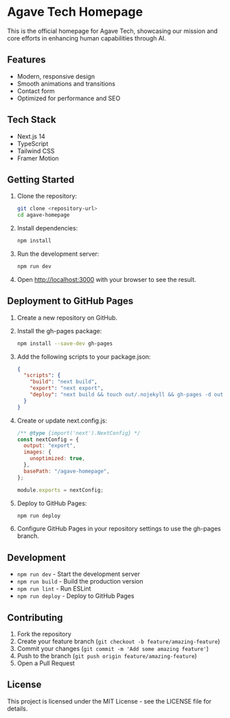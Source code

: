 # Agave Tech Homepage

This is the official homepage for Agave Tech, showcasing our mission and core efforts in enhancing human capabilities through AI.

## Features

- Modern, responsive design
- Smooth animations and transitions
- Contact form
- Optimized for performance and SEO

## Tech Stack

- Next.js 14
- TypeScript
- Tailwind CSS
- Framer Motion

## Getting Started

1. Clone the repository:

   ```bash
   git clone <repository-url>
   cd agave-homepage
   ```

2. Install dependencies:

   ```bash
   npm install
   ```

3. Run the development server:

   ```bash
   npm run dev
   ```

4. Open [http://localhost:3000](http://localhost:3000) with your browser to see the result.

## Deployment to GitHub Pages

1. Create a new repository on GitHub.

2. Install the gh-pages package:

   ```bash
   npm install --save-dev gh-pages
   ```

3. Add the following scripts to your package.json:

   ```json
   {
     "scripts": {
       "build": "next build",
       "export": "next export",
       "deploy": "next build && touch out/.nojekyll && gh-pages -d out --dotfiles"
     }
   }
   ```

4. Create or update next.config.js:

   ```javascript
   /** @type {import('next').NextConfig} */
   const nextConfig = {
     output: "export",
     images: {
       unoptimized: true,
     },
     basePath: "/agave-homepage",
   };

   module.exports = nextConfig;
   ```

5. Deploy to GitHub Pages:

   ```bash
   npm run deploy
   ```

6. Configure GitHub Pages in your repository settings to use the gh-pages branch.

## Development

- `npm run dev` - Start the development server
- `npm run build` - Build the production version
- `npm run lint` - Run ESLint
- `npm run deploy` - Deploy to GitHub Pages

## Contributing

1. Fork the repository
2. Create your feature branch (`git checkout -b feature/amazing-feature`)
3. Commit your changes (`git commit -m 'Add some amazing feature'`)
4. Push to the branch (`git push origin feature/amazing-feature`)
5. Open a Pull Request

## License

This project is licensed under the MIT License - see the LICENSE file for details.
